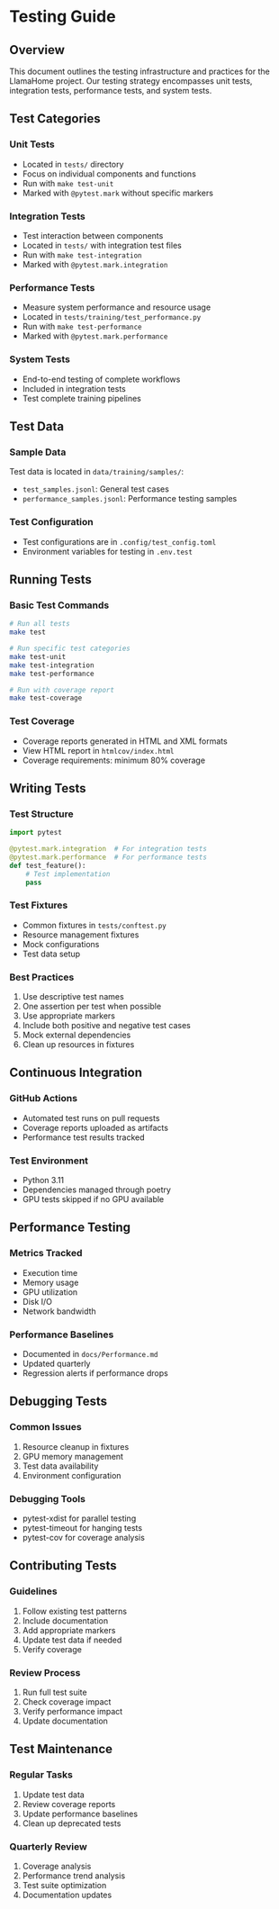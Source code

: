 # Testing Guide

## Overview

This document outlines the testing infrastructure and practices for the LlamaHome project. Our testing strategy encompasses unit tests, integration tests, performance tests, and system tests.

## Test Categories

### Unit Tests

- Located in `tests/` directory
- Focus on individual components and functions
- Run with `make test-unit`
- Marked with `@pytest.mark` without specific markers

### Integration Tests

- Test interaction between components
- Located in `tests/` with integration test files
- Run with `make test-integration`
- Marked with `@pytest.mark.integration`

### Performance Tests

- Measure system performance and resource usage
- Located in `tests/training/test_performance.py`
- Run with `make test-performance`
- Marked with `@pytest.mark.performance`

### System Tests

- End-to-end testing of complete workflows
- Included in integration tests
- Test complete training pipelines

## Test Data

### Sample Data

Test data is located in `data/training/samples/`:

- `test_samples.jsonl`: General test cases
- `performance_samples.jsonl`: Performance testing samples

### Test Configuration

- Test configurations are in `.config/test_config.toml`
- Environment variables for testing in `.env.test`

## Running Tests

### Basic Test Commands

```bash
# Run all tests
make test

# Run specific test categories
make test-unit
make test-integration
make test-performance

# Run with coverage report
make test-coverage
```

### Test Coverage

- Coverage reports generated in HTML and XML formats
- View HTML report in `htmlcov/index.html`
- Coverage requirements: minimum 80% coverage

## Writing Tests

### Test Structure

```python
import pytest

@pytest.mark.integration  # For integration tests
@pytest.mark.performance  # For performance tests
def test_feature():
    # Test implementation
    pass
```

### Test Fixtures

- Common fixtures in `tests/conftest.py`
- Resource management fixtures
- Mock configurations
- Test data setup

### Best Practices

1. Use descriptive test names
2. One assertion per test when possible
3. Use appropriate markers
4. Include both positive and negative test cases
5. Mock external dependencies
6. Clean up resources in fixtures

## Continuous Integration

### GitHub Actions

- Automated test runs on pull requests
- Coverage reports uploaded as artifacts
- Performance test results tracked

### Test Environment

- Python 3.11
- Dependencies managed through poetry
- GPU tests skipped if no GPU available

## Performance Testing

### Metrics Tracked

- Execution time
- Memory usage
- GPU utilization
- Disk I/O
- Network bandwidth

### Performance Baselines

- Documented in `docs/Performance.md`
- Updated quarterly
- Regression alerts if performance drops

## Debugging Tests

### Common Issues

1. Resource cleanup in fixtures
2. GPU memory management
3. Test data availability
4. Environment configuration

### Debugging Tools

- pytest-xdist for parallel testing
- pytest-timeout for hanging tests
- pytest-cov for coverage analysis

## Contributing Tests

### Guidelines

1. Follow existing test patterns
2. Include documentation
3. Add appropriate markers
4. Update test data if needed
5. Verify coverage

### Review Process

1. Run full test suite
2. Check coverage impact
3. Verify performance impact
4. Update documentation

## Test Maintenance

### Regular Tasks

1. Update test data
2. Review coverage reports
3. Update performance baselines
4. Clean up deprecated tests

### Quarterly Review

1. Coverage analysis
2. Performance trend analysis
3. Test suite optimization
4. Documentation updates
